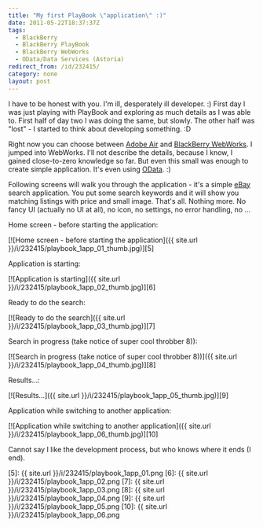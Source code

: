 ```yaml
---
title: "My first PlayBook \"application\" :)"
date: 2011-05-22T18:37:37Z
tags:
  - BlackBerry
  - BlackBerry PlayBook
  - BlackBerry WebWorks
  - OData/Data Services (Astoria)
redirect_from: /id/232415/
category: none
layout: post
---
```

I have to be honest with you. I'm ill, desperately ill developer. :) First day I was just playing with PlayBook and exploring as much details as I was able to. First half of day two I was doing the same, but slowly. The other half was "lost" - I started to think about developing something. :D

Right now you can choose between [Adobe Air][1] and [BlackBerry WebWorks][2]. I jumped into WebWorks. I'll not describe the details, because I know, I gained close-to-zero knowledge so far. But even this small was enough to create simple application. It's even using [OData][3]. :)

Following screens will walk you through the application - it's a simple [eBay][4] search application. You put some search keywords and it will show you matching listings with price and small image. That's all. Nothing more. No fancy UI (actually no UI at all), no icon, no settings, no error handling, no ...

Home screen - before starting the application:

[![Home screen - before starting the application]({{ site.url }}/i/232415/playbook_1app_01_thumb.jpg)][5]

Application is starting:

[![Application is starting]({{ site.url }}/i/232415/playbook_1app_02_thumb.jpg)][6]

Ready to do the search:

[![Ready to do the search]({{ site.url }}/i/232415/playbook_1app_03_thumb.jpg)][7]

Search in progress (take notice of super cool throbber 8)):

[![Search in progress (take notice of super cool throbber 8))]({{ site.url }}/i/232415/playbook_1app_04_thumb.jpg)][8]

Results...:

[![Results...]({{ site.url }}/i/232415/playbook_1app_05_thumb.jpg)][9]

Application while switching to another application:

[![Application while switching to another application]({{ site.url }}/i/232415/playbook_1app_06_thumb.jpg)][10]

Cannot say I like the development process, but who knows where it ends (I end).

[1]: http://www.adobe.com/products/air/
[2]: http://us.blackberry.com/developers/tablet/webworks.jsp
[3]: http://www.odata.org
[4]: http://www.ebay.com
[5]: {{ site.url }}/i/232415/playbook_1app_01.png
[6]: {{ site.url }}/i/232415/playbook_1app_02.png
[7]: {{ site.url }}/i/232415/playbook_1app_03.png
[8]: {{ site.url }}/i/232415/playbook_1app_04.png
[9]: {{ site.url }}/i/232415/playbook_1app_05.png
[10]: {{ site.url }}/i/232415/playbook_1app_06.png
